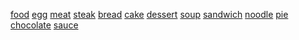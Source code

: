 [food](http://dict.youdao.com/w/eng/food/#keyfrom=dict2.index) [egg](http://dict.youdao.com/w/eng/egg/#keyfrom=dict2.index) [meat](http://dict.youdao.com/w/eng/meat/#keyfrom=dict2.index) [steak](http://dict.youdao.com/w/eng/steak/#keyfrom=dict2.index) [bread](http://dict.youdao.com/w/eng/bread/#keyfrom=dict2.index) [cake](http://dict.youdao.com/w/eng/cake/#keyfrom=dict2.index) [dessert](http://dict.youdao.com/w/eng/dessert/#keyfrom=dict2.index) [soup](http://dict.youdao.com/w/eng/soup/#keyfrom=dict2.index) [sandwich](http://dict.youdao.com/w/eng/sandwich/#keyfrom=dict2.index) [noodle](http://dict.youdao.com/w/eng/noodle/#keyfrom=dict2.index) [pie](http://dict.youdao.com/w/eng/pie/#keyfrom=dict2.index) [chocolate](http://dict.youdao.com/w/eng/chocolate/#keyfrom=dict2.index) [sauce](http://dict.youdao.com/w/eng/sauce/#keyfrom=dict2.index)